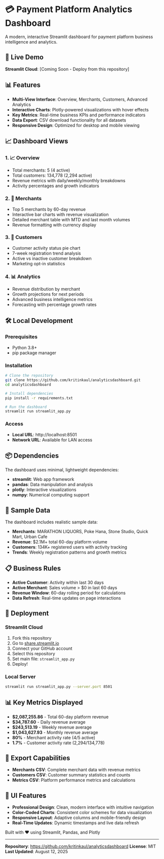 # 💳 Payment Platform Analytics Dashboard

A modern, interactive Streamlit dashboard for payment platform business intelligence and analytics.

## 🚀 Live Demo

**Streamlit Cloud**: [Coming Soon - Deploy from this repository]

## 📊 Features

- **Multi-View Interface**: Overview, Merchants, Customers, Advanced Analytics
- **Interactive Charts**: Plotly-powered visualizations with hover effects
- **Key Metrics**: Real-time business KPIs and performance indicators
- **Data Export**: CSV download functionality for all datasets
- **Responsive Design**: Optimized for desktop and mobile viewing

## 📈 Dashboard Views

### 1. 📈 Overview
- Total merchants: 5 (4 active)
- Total customers: 134,778 (2,294 active)
- Revenue metrics with daily/weekly/monthly breakdowns
- Activity percentages and growth indicators

### 2. 🏪 Merchants
- Top 5 merchants by 60-day revenue
- Interactive bar charts with revenue visualization
- Detailed merchant table with MTD and last month volumes
- Revenue formatting with currency display

### 3. 👥 Customers
- Customer activity status pie chart
- 7-week registration trend analysis
- Active vs inactive customer breakdown
- Marketing opt-in statistics

### 4. 📊 Analytics
- Revenue distribution by merchant
- Growth projections for next periods
- Advanced business intelligence metrics
- Forecasting with percentage growth rates

## 🛠️ Local Development

### Prerequisites
- Python 3.8+
- pip package manager

### Installation
```bash
# Clone the repository
git clone https://github.com/kritinkaul/analyticsdashboard.git
cd analyticsdashboard

# Install dependencies
pip install -r requirements.txt

# Run the dashboard
streamlit run streamlit_app.py
```

### Access
- **Local URL**: http://localhost:8501
- **Network URL**: Available for LAN access

## 📦 Dependencies

The dashboard uses minimal, lightweight dependencies:
- **streamlit**: Web app framework
- **pandas**: Data manipulation and analysis
- **plotly**: Interactive visualizations
- **numpy**: Numerical computing support

## 🎯 Sample Data

The dashboard includes realistic sample data:
- **Merchants**: MARATHON LIQUORS, Poke Hana, Stone Studio, Quick Mart, Urban Cafe
- **Revenue**: $2.1M+ total 60-day platform volume
- **Customers**: 134K+ registered users with activity tracking
- **Trends**: Weekly registration patterns and growth metrics

## 📋 Business Rules

- **Active Customer**: Activity within last 30 days
- **Active Merchant**: Sales volume > $0 in last 60 days  
- **Revenue Window**: 60-day rolling period for calculations
- **Data Refresh**: Real-time updates on page interactions

## 🚀 Deployment

### Streamlit Cloud
1. Fork this repository
2. Go to [share.streamlit.io](https://share.streamlit.io)
3. Connect your GitHub account
4. Select this repository
5. Set main file: `streamlit_app.py`
6. Deploy!

### Local Server
```bash
streamlit run streamlit_app.py --server.port 8501
```

## 📊 Key Metrics Displayed

- **$2,087,255.86** - Total 60-day platform revenue
- **$34,787.60** - Daily revenue average
- **$243,513.19** - Weekly revenue average  
- **$1,043,627.93** - Monthly revenue average
- **80%** - Merchant activity rate (4/5 active)
- **1.7%** - Customer activity rate (2,294/134,778)

## 💾 Export Capabilities

- **Merchants CSV**: Complete merchant data with revenue metrics
- **Customers CSV**: Customer summary statistics and counts
- **Metrics CSV**: Platform performance metrics and calculations

## 🎨 UI Features

- **Professional Design**: Clean, modern interface with intuitive navigation
- **Color-Coded Charts**: Consistent color schemes for data visualization
- **Responsive Layout**: Adaptive columns and mobile-friendly design
- **Real-Time Updates**: Dynamic timestamps and live data refresh

Built with ❤️ using Streamlit, Pandas, and Plotly

---

**Repository**: https://github.com/kritinkaul/analyticsdashboard
**License**: MIT
**Last Updated**: August 12, 2025
